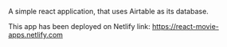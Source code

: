 A simple react application, that uses Airtable as its database.

This app has been deployed on Netlify
link: https://react-movie-apps.netlify.com